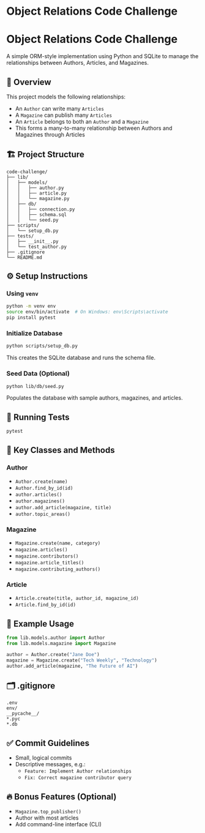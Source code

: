 # Object Relations Code Challenge

# Object Relations Code Challenge

A simple ORM-style implementation using Python and SQLite to manage the relationships between Authors, Articles, and Magazines.

## 📘 Overview

This project models the following relationships:

- An `Author` can write many `Articles`
- A `Magazine` can publish many `Articles`
- An `Article` belongs to both an `Author` and a `Magazine`
- This forms a many-to-many relationship between Authors and Magazines through Articles

## 🏗️ Project Structure

```
code-challenge/
├── lib/
│   ├── models/
│   │   ├── author.py
│   │   ├── article.py
│   │   └── magazine.py
│   ├── db/
│   │   ├── connection.py
│   │   ├── schema.sql
│   │   └── seed.py
├── scripts/
│   └── setup_db.py
├── tests/
│   ├── __init__.py
│   └── test_author.py
├── .gitignore
└── README.md
```

## ⚙️ Setup Instructions

### Using `venv`

```bash
python -m venv env
source env/bin/activate  # On Windows: env\Scripts\activate
pip install pytest
```

### Initialize Database

```bash
python scripts/setup_db.py
```

This creates the SQLite database and runs the schema file.

### Seed Data (Optional)

```bash
python lib/db/seed.py
```

Populates the database with sample authors, magazines, and articles.

## 🧪 Running Tests

```bash
pytest
```

## 🧩 Key Classes and Methods

### Author

- `Author.create(name)`
- `Author.find_by_id(id)`
- `author.articles()`
- `author.magazines()`
- `author.add_article(magazine, title)`
- `author.topic_areas()`

### Magazine

- `Magazine.create(name, category)`
- `magazine.articles()`
- `magazine.contributors()`
- `magazine.article_titles()`
- `magazine.contributing_authors()`

### Article

- `Article.create(title, author_id, magazine_id)`
- `Article.find_by_id(id)`

## 🧵 Example Usage

```python
from lib.models.author import Author
from lib.models.magazine import Magazine

author = Author.create("Jane Doe")
magazine = Magazine.create("Tech Weekly", "Technology")
author.add_article(magazine, "The Future of AI")
```

## 🗂 .gitignore

```
.env
env/
__pycache__/
*.pyc
*.db
```

## ✅ Commit Guidelines

- Small, logical commits
- Descriptive messages, e.g.:
  - `Feature: Implement Author relationships`
  - `Fix: Correct magazine contributor query`

## 🔥 Bonus Features (Optional)

- `Magazine.top_publisher()`
- Author with most articles
- Add command-line interface (CLI)


